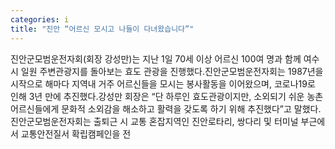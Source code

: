 ```yaml
---
categories: i
title: "진안 “어르신 모시고 나들이 다녀왔습니다”"
---
```

진안군모범운전자회(회장 강성만)는 지난 1일 70세 이상 어르신 100여 명과 함께 여수시 일원 주변관광지를 돌아보는 효도 관광을 진행했다.진안군모범운전자회는 1987년을 시작으로 해마다 지역내 거주 어르신들을 모시는 봉사활동을 이어왔으며, 코로나19로 인해 3년 만에 추진했다.강성만 회장은 “단 하루인 효도관광이지만, 소외되기 쉬운 농촌 어르신들에게 문화적 소외감을 해소하고 활력을 갖도록 하기 위해 추진했다”고 말했다.진안군모범운전자회는 출퇴근 시 교통 혼잡지역인 진안로타리, 쌍다리 및 터미널 부근에서 교통안전질서 확립캠페인을 전